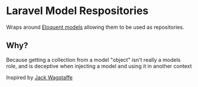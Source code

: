 # Laravel Model Respositories
Wraps around [Eloquent models](https://laravel.com/docs/8.x/eloquent) allowing them to be used as repositories. 

## Why?
Because getting a collection from a model "object" isn't really a models
role, and is deceptive when injecting a model and using it in another context

Inspired by [Jack Wagstaffe](https://github.com/jackowagstaffe)

